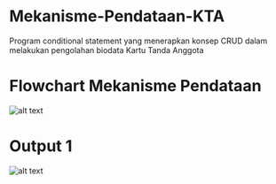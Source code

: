 # Mekanisme-Pendataan-KTA

Program conditional statement yang menerapkan konsep CRUD dalam melakukan pengolahan biodata Kartu Tanda Anggota

# Flowchart Mekanisme Pendataan
![alt text](?raw=true)

# Output 1
![alt text](?raw=true)
